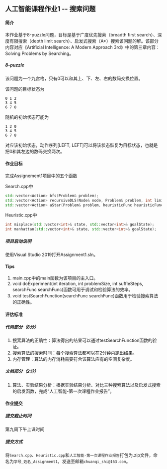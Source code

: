 ## 人工智能课程作业1 -- 搜索问题

#### 简介

本作业基于8-puzzle问题，目标是基于广度优先搜索（breadth first search）、深度有限搜索（depth limit search）、启发式搜索（A*）搜索该问题的解。该部分内容对应《Artificial Intelligence: A Modern Approach 3rd》中的第三章内容：Solving Problems by Searching。

##### 8-puzzle

该问题为一个九宫格，只有0可以和其上、下、左、右的数码交换位置。

该问题的目标状态为

```shell
0 1 2
3 4 5
6 7 8
```

随机的初始状态可能为

```shell
1 2 0
3 4 5
6 7 8
```

对应该初始状态，动作序列[LEFT, LEFT]可以将该状态恢复为目标状态，也就是把0和其左边的数码交换两次。



#### 作业目标

完成Assignement1项目中的五个函数

Search.cpp中

```c++
std::vector<Action> bfs(Problem& problem);
std::vector<Action> recursiveDLS(Node& node, Problem& problem, int limit);
std::vector<Action> aStar(Problem& problem, heuristicFunc heuristicFunc);
```

Heuristic.cpp中

```c++
int misplace(std::vector<int>& state, std::vector<int>& goalState);
int manhattan(std::vector<int>& state, std::vector<int>& goalState);
```

##### 项目启动说明

使用Visual Studio 2019打开Assignment1.sln。



#### Tips

1. main.cpp中的main函数为该项目的主入口。
2. void doExperiment(int iteration, int problemSize, int suffleSteps, searchFunc searchFunc)函数可用于调试和检验算法的效率。
3. void testSearchFunction(searchFunc searchFunc)函数用于检验搜索算法的正确性。



#### 评估标准

##### 代码部分（8分）

1. 搜索算法的正确性：算法得出的结果可以通过testSearchFunction函数的验证。
2. 搜索算法的搜索时间：每个搜索算法都可以在2分钟内跑出结果。
3. 内存管理：算法的内存消耗需要符合该算法应有的空间复杂度。

##### 文档部分（2分）

1. 算法、实验结果分析：根据实验结果分析、对比三种搜索算法以及启发式搜索的启发函数，完成“人工智能-第一次课程作业报告”。



#### 作业提交

##### 提交截止时间

第九周下午上课时间

##### 提交方式

将`Search.cpp`、`Heuristic.cpp`和`人工智能-第一次课程作业报告`打包为.zip文件，命名为`学号_姓名_Assignment1`，发送至邮箱`chuanqi_shi@163.com`。
